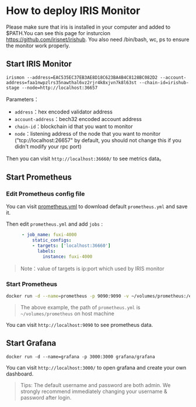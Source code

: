 # How to deploy IRIS Monitor

Please make sure that iris is installed in your computer and added to $PATH.You can see this page for insturcion https://github.com/irisnet/irishub. You also need /bin/bash, wc, ps to ensure the monitor work properly.

## Start IRIS Monitor

```
irismon --address=EAC535EC37EB3AE8D18C623BA4B4C8128BC082D2 --account-address=faa1nwpzlrs35nawthal6vz2rjr4k8xjvn7k8l63st --chain-id=irishub-stage --node=http://localhost:36657
```

Parameters：

- `address`：hex encoded validator address
- `account-address`：bech32 encoded account address
- `chain-id`：blockchain id that you want to monitor
- `node`：listening address of the node that you want to monitor ("tcp://localhost:26657" by default, you should not change this if you didn't modify your rpc port)

Then you can visit `http://localhost:36660/` to see metrics data。

## Start Prometheus

### Edit Prometheus config file

You can visit [prometheus.yml](https://github.com/prometheus/prometheus/blob/master/documentation/examples/prometheus.yml) to download default `prometheus.yml` and save it.

Then edit `prometheus.yml` and add `jobs` :

```yaml
      - job_name: fuxi-4000
          static_configs:
          - targets: ['localhost:36660']
            labels:
              instance: fuxi-4000
```

> Note：value of targets is ip:port which used by IRIS monitor 

### Start Prometheus

```bash
docker run -d --name=prometheus -p 9090:9090 -v ~/volumes/prometheus:/etc/prometheus prom/prometheus
```

> The above example, the path of `prometheus.yml` is `~/volumes/prometheus` on host machine

You can visit `http://localhost:9090` to see prometheus data.

## Start Grafana

```
docker run -d --name=grafana -p 3000:3000 grafana/grafana
```

You can visit `http://localhost:3000/` to open grafana and create your own dashboard.

> Tips: The default username and password are both admin. We strongly recommend immediately changing your username & password after login.